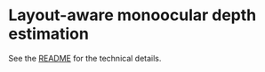 # Layout-aware monoocular depth estimation

See the [README](layout_aware_monodepth/README.md) for the technical details.
